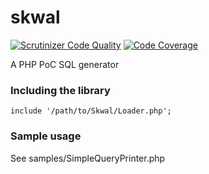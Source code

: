 skwal
=====


[![Scrutinizer Code Quality](https://scrutinizer-ci.com/g/aztech-dev/skwal/badges/quality-score.png?b=master)](https://scrutinizer-ci.com/g/aztech-dev/skwal/?branch=master)
[![Code Coverage](https://scrutinizer-ci.com/g/aztech-dev/skwal/badges/coverage.png?b=master)](https://scrutinizer-ci.com/g/aztech-dev/skwal/?branch=master)

A PHP PoC SQL generator

### Including the library

```
include '/path/to/Skwal/Loader.php';
```

### Sample usage

See samples/SimpleQueryPrinter.php
